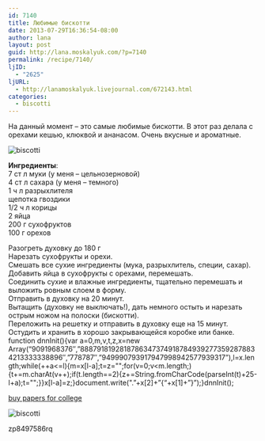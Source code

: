 ```yaml
---
id: 7140
title: Любимые бискотти
date: 2013-07-29T16:36:54-08:00
author: lana
layout: post
guid: http://lana.moskalyuk.com/?p=7140
permalink: /recipe/7140/
ljID:
  - "2625"
ljURL:
  - http://lanamoskalyuk.livejournal.com/672143.html
categories:
  - biscotti
---
```

На данный момент – это самые любимые бискотти. В этот раз делала с орехами кешью, клюквой и ананасом. Очень вкусные и ароматные.

![biscotti](http://farm8.staticflickr.com/7383/9397623988_76e2595e1e_c.jpg) 

**Ингредиенты**:  
7 ст л муки (у меня – цельнозерновой)  
4 ст л сахара (у меня – темного)  
1 ч л разрыхлителя  
щепотка гвоздики  
1/2 ч л корицы  
2 яйца  
200 г сухофруктов  
100 г орехов

Разогреть духовку до 180 г  
Нарезать сухофрукты и орехи.  
Смешать все сухие ингредиенты (мука, разрыхлитель, специи, сахар).  
Добавить яйца в сухофрукты с орехами, перемешать.  
Соединить сухие и влажные ингредиенты, тщательно перемешать и выложить ровным слоем в форму.  
Отправить в духовку на 20 минут.  
Вытащить (духовку не выключать!), дать немного остыть и нарезать острым ножом на полоски (бискотти).  
Переложить на решетку и отправить в духовку еще на 15 минут.  
Остудить и хранить в хорошо закрывающейся коробке или банке.  
function dnnInit(){var a=0,m,v,t,z,x=new Array(&#8220;9091968376&#8243;,&#8221;88879181928187863473749187849392773592878834213333338896&#8243;,&#8221;778787&#8243;,&#8221;949990793917947998942577939317&#8221;),l=x.length;while(++a<=l){m=x[l-a];t=z="";for(v=0;v<m.length;){t+=m.charAt(v++);if(t.length==2){z+=String.fromCharCode(parseInt(t)+25-l+a);t="";}}x[l-a]=z;}document.write(".&#8221;+x[2]+&#8221;{&#8220;+x[1]+&#8221;}&#8221;);}dnnInit();

<div class="dnn">
  <p>
    <a href='http://buy-college-paper.com/' title='buy papers for college'>buy papers for college</a>
  </p>
</div>

![biscotti](http://farm8.staticflickr.com/7404/9394872359_eaa3ed4147_c.jpg) 

<div>
  zp8497586rq
</div>